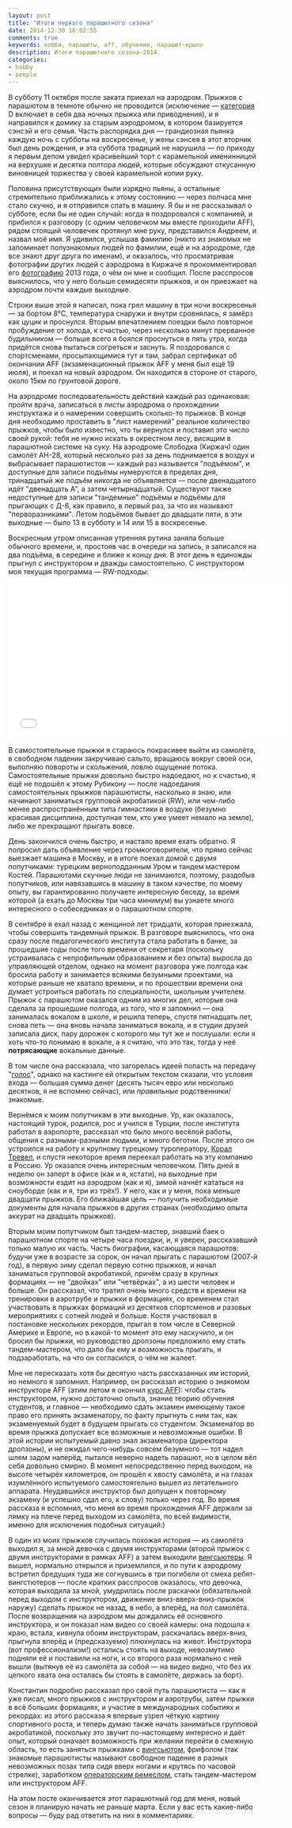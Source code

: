 ```yaml
---
layout: post
title: "Итоги первого парашютного сезона"
date: 2014-12-30 16:02:55
comments: true
keywords: хобби, парашюты, aff, обучение, парашют-крыло
description: Итоги парашютного сезона-2014.
categories: 
- hobby
- people
---
```


В субботу 11 октября после заката приехал на аэродром. Прыжков с парашютом в темноте обычно не проводится (исключение — [категория](http://www.spkirbis.narod.ru/refbook/opp96.htm) D включает в себя два ночных прыжка или приводнения), и я направился к домику за старым аэродромом, в котором базируется сэнсэй и его семья. Часть распорядка дня — грандиозная пьянка каждую ночь с субботы на воскресенье, у жены сэнсея в этот вторник был день рождения, и эта суббота традиций не нарушила — по приходу я первым делом увидел красивейший торт с карамельной именинницей на верхушке и десятка полтора людей, которые обсуждают откусанную виновницей торжества у своей карамельной копии руку.

Половина присутствующих были изрядно пьяны, а остальные стремительно приближались к этому состоянию — через полчаса мне стало скучно, и я отправился спать в машину. Я бы и не рассказывал о субботе, если бы не один случай: когда я поздоровался с компанией, и прибился к разговору (с одним человечком мы вместе проходили AFF), рядом стоящий человечек протянул мне руку, представился Андреем, и назвал моё имя. Я удивился, услышав фамилию (никто из знакомых не запоминает полузнакомых людей по фамилии, ещё и на аэродроме, где все знают друг друга по именам), и оказалось, что просматривая фотографии других людей с аэродрома в Киржаче я прокомментировал его [фотографию](http://fotki.yandex.ru/next/users/andrey-nik-ponomarenko/album/354818/view/888520) 2013 года, о чём он мне и сообщил. После расспросов выяснилось, что у него больше семидесяти прыжков, и он приезжает на аэродром почти каждые выходные.

Строки выше этой я написал, пока грел машину в три ночи воскресенья — за бортом 8°C, температура снаружи и внутри сровнялась, я замёрз как цуцик и проснулся. Вторым впечатлением поездки было повторное пробуждение от холода, к счастью, через несколько минут прерванное будильником — больше всего я боялся проснуться в пять утра, когда придётся снова пытаться согреться и заснуть. Я поздоровался с спортсменами, просыпающимися тут и там, забрал сертификат об окончании AFF (экзаменационный прыжок AFF у меня был ещё 19 июля), и поехал на новый аэродром. Он находится в стороне от старого, около 15км по грунтовой дороге.

На аэродроме последовательность действий каждый раз одинаковая: пройти врача, записаться в листы аэродрома о прохождении инструктажа и о намерении совершить сколько-то прыжков. В конце дня необходимо проставить в "лист намерений" реальное количество прыжков, чтобы было известно, что ты вернулся и поставил это число своей рукой: тебя не нужно искать в окрестном лесу, висящим в парашютной системе на суку. На аэродроме Слободка (Киржач) один самолёт АН-28, который несколько раз за день поднимается в воздух и выбрасывает парашютистов — каждый раз называется "подъёмом", и доступные для записи подъёмы нумеруются в пределах дня, тринадцатый же подъём никогда не объявляется — после двенадцатого идёт "двенадцать А", а затем четырнадцатый. Существуют также недоступные для записи "тандемные" подъёмы и подъёмы для прыгающих с Д-6, как правило, в первый раз, за что их называют "перворазниками". Летом подъёмов бывает до двадцати пяти, в эти выходные — было 13 в субботу и 14 или 15 в воскресенье.

Воскресным утром описанная утренняя рутина заняла больше обычного времени, и, простояв час в очереди на запись, я записался на два подъёма, в середине и ближе к концу дня. В этот день я единожды прыгнул с инструктором и дважды самостоятельно. С инструктором моя текущая программа — RW-подходы:


<iframe width="560" height="315" src="//www.youtube.com/embed/89IV5qi4Nw0" frameborder="0" allowfullscreen></iframe>

<!-- more -->

В самостоятельные прыжки я стараюсь покрасивее выйти из самолёта, в свободном падении закручиваю сальто, вращаюсь вокруг своей оси, выполняю повороты и скольжения, ловлю ощущение потока. Самостоятельные прыжки довольно быстро надоедают, но к счастью, я ещё не подошёл к этому Рубикону — после надоедания самостоятельных прыжков парашютисты, насколько я знаю, или начинают заниматься групповой акробатикой (RW), или чем-либо менее распространённым типа гимнастики в воздухе (безумно красивая дисциплина, доступная тем, кто уже умеет немало на земле), либо же прекращают прыгать вовсе.

День закончился очень быстро, и настало время ехать обратно. Я попросил дать объявление через громкоговорители, что прямо сейчас выезжает машина в Москву, и в итоге поехал домой с двумя попутчиками: турецким верноподданным Уром и тандем мастером Костей. Парашютами скучные люди не занимаются, поэтому, раздобыв попутчиков, или навязавшись в машину в таком качестве, по моему опыту, вы гарантированно получаете интересную беседу, за время которой (а ехать до Москвы три часа минимум) вы узнаете много интересного о собеседниках и о парашютном спорте.

В сентябре я ехал назад с женщиной лет тридцати, которая приезжала, чтобы совершить тандемный прыжок. В разговоре выяснилось, что она сразу после педагогического института стала работать в банке, за прошедшие годы после того времени от секретаря (поскольку устраивалась с непрофильным образованием и без опыта) выросла до управляющей отделом, однако на момент разговора уже полгода как бросила работу и занимается всякими безумными проектами, на которые раньше не хватало времени, и по прошествии времени она думает устроиться работать по специальности, школьным учителем. Прыжок с парашютом оказался одним из многих дел, которые она сделала за прошедшие полгода, из того, что я запомнил — она занималась вокалом в школе, и решила теперь, спустя пятнадцать лет, снова петь — она вновь начала заниматься вокала, и в студии друзей записала диск, пару дорожек с которого мы тут же и послушали: если я хоть что-то понимаю в вокале, а я считаю, что это так, тогда у неё **потрясающие** вокальные данные.

В том числе она рассказала, что загорелась идеей попасть на передачу "[голос](http://www.1tv.ru/voice)", однако на кастинге ей открытым текстом сказали, что условия входа — большая сумма денег (десять тысяч евро или несколько десятков, я не вспомню сейчас), или *правильные* родственники/знакомые.

Вернёмся к моим попутчикам в эти выходные. Ур, как оказалось, настоящий турок, родился, рос и учился в Турции, после института работал в аэропорте, рассказал что было много весёлой работы, общения с разными-разными людьми, и много беготни. После этого он устроился на работу к крупному турецкому туроператору, [Корал Тревел](http://www.coral.ru/), и спустя некоторое время переехал работать на эту компанию в Россию. Ур оказался очень интересным человечком. Пять дней в неделю он заперт в офисе (как и я, кстати), на выходные при возможности ездит на аэродром (как и я), зимой начнёт кататься на сноуборде (как и я, три из трёх!). У него, как и у меня, пока меньше двадцати прыжков. Его ближайшая цель — получить необходимые документы для начала прыжков в других странах (необходимо опыта аккурат на двадцать прыжков).

Вторым моим попутчиком был тандем-мастер, знавший баек о парашютном спорте на четыре часа поездки, и, я уверен, рассказавший только малую их часть. Часть биографии, касающаяся парашютов: будучи уже в возрасте за сорок, он начал прыгать с парашютом (2007-й год), в первую зиму сделал первую сотню прыжков, и начал заниматься групповой акробатикой, причём сразу в крупных формациях — не "двойках" или "четвёрках", а из шести человек и больше. Он рассказал, что тратил очень много средств и времени на тренировки в аэротрубе и прыжки в формациях, со временем стал участвовать в прыжках формаций из десятков спортсменов и разовых мероприятиях с сотней людей и больше. Костя участвовал в постановке нескольких рекордов, прыгал в том числе в Северной Америке и Европе, но в какой-то момент это ему наскучило, и он бросил бы прыжки, но руководство дропзоны предложило ему стать тандем-мастером, что дало бы ему и возможность прыгать, и подзаработать, на что он согласился, о чём не жалеет.

Мне не пересказать хотя бы десятую часть рассказанных им историй, но немного я запомнил. Например, он рассказал историю о знакомом инструкторе AFF (этим летом я окончил [курс AFF](/2014/aff/)): чтобы стать инструктором, нужно достаточно опыта, знание теорию обучения студентов, и главное — необходимо сдать экзамен имеющему такое право его принять экзаменатору, по факту прыгнуть с ним так, как экзаменуемый будет в будущем прыгать со студентом. Экзаменатор во время прыжка допускает все возможные и невозможные ошибки. В этой истории испытуемый давно знал экзаменатора (директора дропзоны), и не ожидал чего-нибудь совсем безумного — тот надел шлем задом наперёд, пытался неверно надеть парашют, но в целом вёл себя довольно смирно. В момент непосредственно перед выходом, на высоте четырёх километров, он прошёл к хвосту самолёта, и на глазах изумлённого испытуемого самостоятельно вышел из летательного аппарата. Неудавшийся инструктор был допущен к повторному экзамену (и успешно сдал его, к слову) только через год. Во время рассказа я вспомнил, что меня во время прохождения AFF держали за лямку на плече перед выходом из самолёта, по всей видимости, именно для исключения подобных ситуаций:)

В один из моих прыжков случилась похожая история — из самолёта выходил я, за мной девочка с двумя инструкторами (второй прыжок с двумя инструкторами в рамках AFF) а затем выходили [вингсьютеры](http://ru.wikipedia.org/wiki/%D0%92%D0%B8%D0%BD%D0%B3%D1%81%D1%8C%D1%8E%D1%82). Я вышел, нормально открылся и приземлился, и по пути к аэродрому встретил бредущих туда же согнувшись в три погибели от смеха ребят-вингстютеров — после кратких расспросов оказалось, что девочка, которая выходила за мной, умудрилась после раскачки (обязательной перед выходом с инструктором, движение вниз-вверх-вниз-прыжок наружу) сделать прыжок не назад, в небо, а вперёд, на пол самолёта. После возвращения на аэродром мы дождались её основного инструктора, и он показал нам видео со своей камеры: она подошла к краю, встала, кивнула обоим инструкторам, раскачалась вверх-вниз, прыгнула вперёд и (предсказуемо) плюхнулась на живот. Инструктора (вот профессионализм!) остались стоять на выходе, невозмутимо подняли её и поставили на ноги, и со второго раза нормально с ней вышли (вытянув её из самолёта за собой — на видео видно, что без их цепкого хвата она осталась бы стоять в самолёте, держась за борт).

Константин подробно рассказал про свой путь парашютиста — как я уже писал, много прыжков с инструктором и аэротрубы, затем прыжки в всё больших формациях, и участие в международных событиях и рекордах: из этого рассказа я впервые узрел чёткую картину спортивного роста, и теперь думаю также начать заниматься групповой акробатикой, поскольку это звучит по-настоящему интересно и даёт опыт, который означает возможность при желании перейти в смежную область, то есть заняться прыжками с [вингсьютом](http://ru.wikipedia.org/wiki/%D0%92%D0%B8%D0%BD%D0%B3%D1%81%D1%8C%D1%8E%D1%82), фрифолом (так знакомые парашютисты называют свободное падение в разных невозможных позах типа сидя вверх ногами и крутясь по часовой стрелке), заработком [операторским ремеслом](http://www.skyrina.ru/ "Воздушный оператор"), стать тандем-мастером или инструктором AFF.

На этом посте оканчивается этот парашютный год для меня, новый сезон я планирую начать не раньше марта. Если у вас есть какие-либо вопросы — буду рад ответить на них в комментариях.
